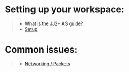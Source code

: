 # Setting up your workspace:
> * [What is the JJ2+ AS guide?](/home.md)<br>
> * [Setup](setup.md)

# Common issues:
> * [Networking / Packets](networkingissues.md)
